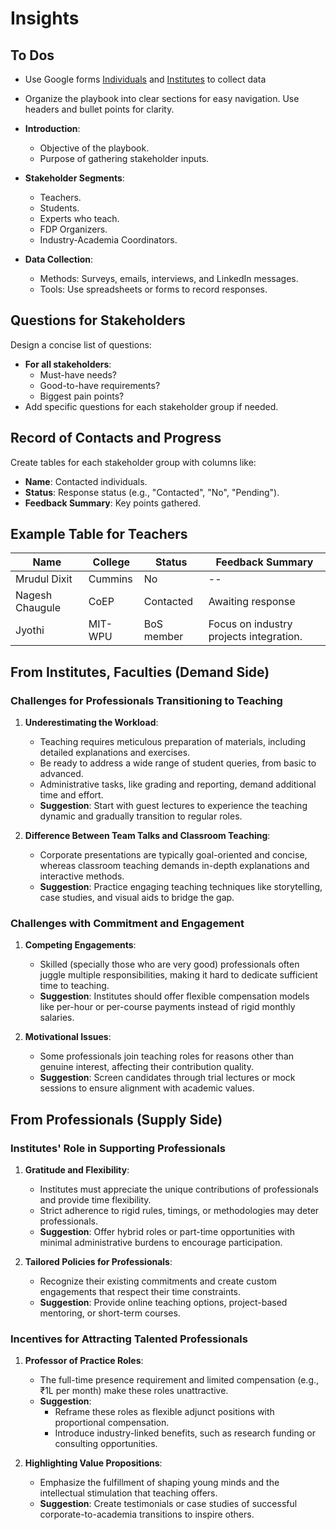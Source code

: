 # Insights

## To Dos
- Use Google forms [Individuals](./DoNew_VidyaSetu_Survey_Individual.md) and [Institutes](./DoNew_VidyaSetu_Survey_Institutes.md) to collect data
- Organize the playbook into clear sections for easy navigation. Use headers and bullet points for clarity.  

- **Introduction**:  
  - Objective of the playbook.  
  - Purpose of gathering stakeholder inputs.  

- **Stakeholder Segments**:  
  - Teachers.  
  - Students.  
  - Experts who teach.  
  - FDP Organizers.  
  - Industry-Academia Coordinators.  

- **Data Collection**:  
  - Methods: Surveys, emails, interviews, and LinkedIn messages.  
  - Tools: Use spreadsheets or forms to record responses.  

## Questions for Stakeholders
Design a concise list of questions:  
- **For all stakeholders**:  
  - Must-have needs?  
  - Good-to-have requirements?  
  - Biggest pain points?  
- Add specific questions for each stakeholder group if needed.  

## Record of Contacts and Progress
Create tables for each stakeholder group with columns like:  
- **Name**: Contacted individuals.  
- **Status**: Response status (e.g., "Contacted", "No", "Pending").  
- **Feedback Summary**: Key points gathered.  

## **Example Table for Teachers**  
| **Name**             | **College** | **Status**   | **Feedback Summary**                     |  
|-----------------------|-------------|--------------|------------------------------------------|  
| Mrudul Dixit         | Cummins     | No           | --                                       |  
| Nagesh Chaugule      | CoEP        | Contacted    | Awaiting response                        |  
| Jyothi               | MIT-WPU     | BoS member   | Focus on industry projects integration.  |  



## From Institutes, Faculties (Demand Side)

### **Challenges for Professionals Transitioning to Teaching**  
1. **Underestimating the Workload**:  
   - Teaching requires meticulous preparation of materials, including detailed explanations and exercises.  
   - Be ready to address a wide range of student queries, from basic to advanced.  
   - Administrative tasks, like grading and reporting, demand additional time and effort.  
   - **Suggestion**: Start with guest lectures to experience the teaching dynamic and gradually transition to regular roles.  

2. **Difference Between Team Talks and Classroom Teaching**:  
   - Corporate presentations are typically goal-oriented and concise, whereas classroom teaching demands in-depth explanations and interactive methods.  
   - **Suggestion**: Practice engaging teaching techniques like storytelling, case studies, and visual aids to bridge the gap.  
### **Challenges with Commitment and Engagement**  
1. **Competing Engagements**:  
   - Skilled (specially those who are very good) professionals often juggle multiple responsibilities, making it hard to dedicate sufficient time to teaching.  
   - **Suggestion**: Institutes should offer flexible compensation models like per-hour or per-course payments instead of rigid monthly salaries.  

2. **Motivational Issues**:  
   - Some professionals join teaching roles for reasons other than genuine interest, affecting their contribution quality.  
   - **Suggestion**: Screen candidates through trial lectures or mock sessions to ensure alignment with academic values.     

## From Professionals  (Supply Side)

### **Institutes' Role in Supporting Professionals**  
1. **Gratitude and Flexibility**:  
   - Institutes must appreciate the unique contributions of professionals and provide time flexibility.  
   - Strict adherence to rigid rules, timings, or methodologies may deter professionals.  
   - **Suggestion**: Offer hybrid roles or part-time opportunities with minimal administrative burdens to encourage participation.  

2. **Tailored Policies for Professionals**:  
   - Recognize their existing commitments and create custom engagements that respect their time constraints.  
   - **Suggestion**: Provide online teaching options, project-based mentoring, or short-term courses.  

### **Incentives for Attracting Talented Professionals**  
1. **Professor of Practice Roles**:  
   - The full-time presence requirement and limited compensation (e.g., ₹1L per month) make these roles unattractive.  
   - **Suggestion**:  
     - Reframe these roles as flexible adjunct positions with proportional compensation.  
     - Introduce industry-linked benefits, such as research funding or consulting opportunities.  

2. **Highlighting Value Propositions**:  
   - Emphasize the fulfillment of shaping young minds and the intellectual stimulation that teaching offers.  
   - **Suggestion**: Create testimonials or case studies of successful corporate-to-academia transitions to inspire others.  
 